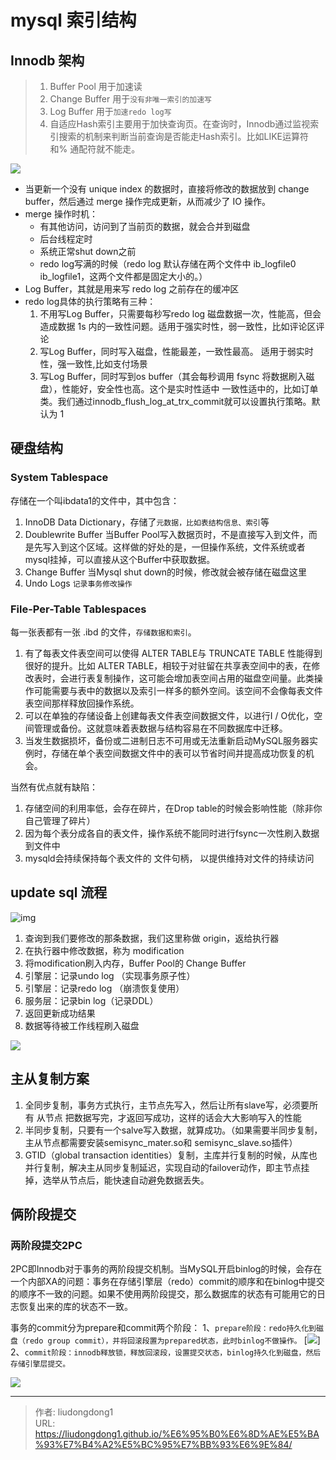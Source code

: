 # mysql 索引结构


## Innodb 架构

> 1. Buffer Pool 用于加速读
> 2. Change Buffer 用于`没有非唯一索引的加速写`
> 3. Log Buffer 用于`加速redo log写`
> 4. 自适应Hash索引主要用于加快查询页。在查询时，Innodb通过监视索引搜索的机制来判断当前查询是否能走Hash索引。比如LIKE运算符和% 通配符就不能走。

![](https://upload-images.jianshu.io/upload_images/24630328-701b5738c2cb5ce3.png?imageMogr2/auto-orient/strip%7CimageView2/2/w/1240)

- 当更新一个没有 unique index 的数据时，直接将修改的数据放到 change buffer，然后通过 merge 操作完成更新，从而减少了 IO 操作。
- merge 操作时机：
  - 有其他访问，访问到了当前页的数据，就会合并到磁盘
  - 后台线程定时
  - 系统正常shut down之前
  - redo log写满的时候（redo log 默认存储在两个文件中 ib_logfile0 ib_logfile1，这两个文件都是固定大小的。）
- Log Buffer，其就是用来写 redo log 之前存在的缓冲区
- redo log具体的执行策略有三种：
  1. 不用写Log Buffer，只需要每秒写redo log 磁盘数据一次，性能高，但会造成数据 1s 内的一致性问题。适用于强实时性，弱一致性，比如评论区评论
  2. 写Log Buffer，同时写入磁盘，性能最差，一致性最高。 适用于弱实时性，强一致性,比如支付场景
  3. 写Log Buffer，同时写到os buffer（其会每秒调用 fsync 将数据刷入磁盘），性能好，安全性也高。这个是实时性适中 一致性适中的，比如订单类。我们通过innodb_flush_log_at_trx_commit就可以设置执行策略。默认为 1

## 硬盘结构

### System Tablespace

存储在一个叫ibdata1的文件中，其中包含：

1. InnoDB Data Dictionary，存储了`元数据，比如表结构信息、索引`等
2. Doublewrite Buffer 当Buffer Pool写入数据页时，不是直接写入到文件，而是先写入到这个区域。这样做的好处的是，一但操作系统，文件系统或者mysql挂掉，可以直接从这个Buffer中获取数据。
3. Change Buffer 当Mysql shut down的时候，修改就会被存储在磁盘这里
4. Undo Logs `记录事务修改操作`

### File-Per-Table Tablespaces

每一张表都有一张 .ibd 的文件，`存储数据和索引`。

1. 有了每表文件表空间可以使得 ALTER TABLE与 TRUNCATE TABLE 性能得到很好的提升。比如 ALTER TABLE，相较于对驻留在共享表空间中的表，在修改表时，会进行表复制操作，这可能会增加表空间占用的磁盘空间量。此类操作可能需要与表中的数据以及索引一样多的额外空间。该空间不会像每表文件表空间那样释放回操作系统。
2. 可以在单独的存储设备上创建每表文件表空间数据文件，以进行I / O优化，空间管理或备份。这就意味着表数据与结构容易在不同数据库中迁移。
3. 当发生数据损坏，备份或二进制日志不可用或无法重新启动MySQL服务器实例时，存储在单个表空间数据文件中的表可以节省时间并提高成功恢复的机会。

当然有优点就有缺陷：

1. 存储空间的利用率低，会存在碎片，在Drop table的时候会影响性能（除非你自己管理了碎片）
2. 因为每个表分成各自的表文件，操作系统不能同时进行fsync一次性刷入数据到文件中
3. mysqld会持续保持每个表文件的 文件句柄， 以提供维持对文件的持续访问

## update sql 流程

![img](https://gsmtoday.github.io/2019/02/08/how-update-executes-in-mysql/update%20process.png)

1. 查询到我们要修改的那条数据，我们这里称做 origin，返给执行器
2. 在执行器中修改数据，称为 modification
3. 将modification刷入内存，Buffer Pool的 Change Buffer
4. 引擎层：记录undo log （实现事务原子性）
5. 引擎层：记录redo log （崩溃恢复使用）
6. 服务层：记录bin log（记录DDL）
7. 返回更新成功结果
8. 数据等待被工作线程刷入磁盘

![](https://upload-images.jianshu.io/upload_images/24630328-c56f279b458b41d3.png?imageMogr2/auto-orient/strip%7CimageView2/2/w/1240)

## 主从复制方案

1. 全同步复制，事务方式执行，主节点先写入，然后让所有slave写，必须要所有 从节点 把数据写完，才返回写成功，这样的话会大大影响写入的性能
2. 半同步复制，只要有一个salve写入数据，就算成功。（如果需要半同步复制，主从节点都需要安装semisync_mater.so和 semisync_slave.so插件）
3. GTID（global transaction identities）复制，主库并行复制的时候，从库也并行复制，解决主从同步复制延迟，实现自动的failover动作，即主节点挂掉，选举从节点后，能快速自动避免数据丢失。

## 俩阶段提交

### 两阶段提交2PC

2PC即Innodb对于事务的两阶段提交机制。当MySQL开启binlog的时候，会存在一个内部XA的问题：事务在存储引擎层（redo）commit的顺序和在binlog中提交的顺序不一致的问题。如果不使用两阶段提交，那么数据库的状态有可能用它的日志恢复出来的库的状态不一致。

事务的commit分为prepare和commit两个阶段：
1、`prepare阶段：redo持久化到磁盘（redo group commit），并将回滚段置为prepared状态，此时binlog不做操作。`
[![](https://gitee.com/github-25970295/blogimgv2022/raw/master/prepare.png)]
2、`commit阶段：innodb释放锁，释放回滚段，设置提交状态，binlog持久化到磁盘，然后存储引擎层提交。`

![](https://gitee.com/github-25970295/blogimgv2022/raw/master/image-20220730235130369.png)

---

> 作者: liudongdong1  
> URL: https://liudongdong1.github.io/%E6%95%B0%E6%8D%AE%E5%BA%93%E7%B4%A2%E5%BC%95%E7%BB%93%E6%9E%84/  

